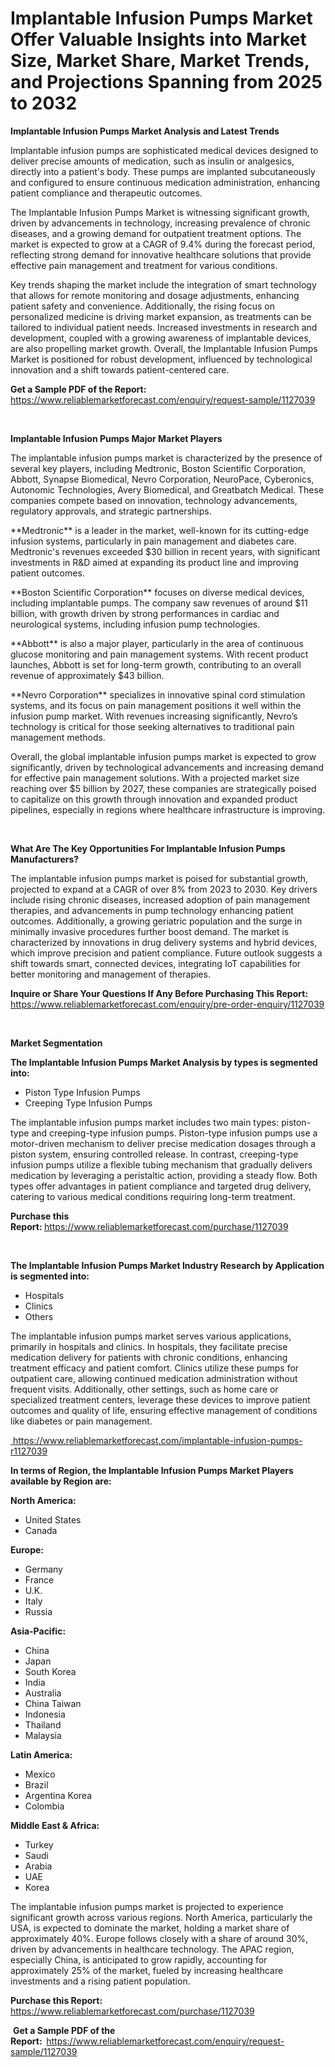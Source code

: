 <p><h1>Implantable Infusion Pumps Market Offer Valuable Insights into Market Size, Market Share, Market Trends, and Projections Spanning from 2025 to 2032</h1></p><p><strong>Implantable Infusion Pumps Market Analysis and Latest Trends</strong></p>
<p><p>Implantable infusion pumps are sophisticated medical devices designed to deliver precise amounts of medication, such as insulin or analgesics, directly into a patient's body. These pumps are implanted subcutaneously and configured to ensure continuous medication administration, enhancing patient compliance and therapeutic outcomes. </p><p>The Implantable Infusion Pumps Market is witnessing significant growth, driven by advancements in technology, increasing prevalence of chronic diseases, and a growing demand for outpatient treatment options. The market is expected to grow at a CAGR of 9.4% during the forecast period, reflecting strong demand for innovative healthcare solutions that provide effective pain management and treatment for various conditions. </p><p>Key trends shaping the market include the integration of smart technology that allows for remote monitoring and dosage adjustments, enhancing patient safety and convenience. Additionally, the rising focus on personalized medicine is driving market expansion, as treatments can be tailored to individual patient needs. Increased investments in research and development, coupled with a growing awareness of implantable devices, are also propelling market growth. Overall, the Implantable Infusion Pumps Market is positioned for robust development, influenced by technological innovation and a shift towards patient-centered care.</p></p>
<p><strong>Get a Sample PDF of the Report:&nbsp;</strong> <a href="https://www.reliablemarketforecast.com/enquiry/request-sample/1127039?utm_campaign=3032&utm_medium=2&utm_source=Github&utm_content=ia&utm_term=13042025&utm_id=implantable-infusion-pumps">https://www.reliablemarketforecast.com/enquiry/request-sample/1127039</a></p>
<p>&nbsp;</p>
<p><strong>Implantable Infusion Pumps Major Market Players</strong></p>
<p><p>The implantable infusion pumps market is characterized by the presence of several key players, including Medtronic, Boston Scientific Corporation, Abbott, Synapse Biomedical, Nevro Corporation, NeuroPace, Cyberonics, Autonomic Technologies, Avery Biomedical, and Greatbatch Medical. These companies compete based on innovation, technology advancements, regulatory approvals, and strategic partnerships.</p><p>**Medtronic** is a leader in the market, well-known for its cutting-edge infusion systems, particularly in pain management and diabetes care. Medtronic's revenues exceeded $30 billion in recent years, with significant investments in R&D aimed at expanding its product line and improving patient outcomes.</p><p>**Boston Scientific Corporation** focuses on diverse medical devices, including implantable pumps. The company saw revenues of around $11 billion, with growth driven by strong performances in cardiac and neurological systems, including infusion pump technologies.</p><p>**Abbott** is also a major player, particularly in the area of continuous glucose monitoring and pain management systems. With recent product launches, Abbott is set for long-term growth, contributing to an overall revenue of approximately $43 billion.</p><p>**Nevro Corporation** specializes in innovative spinal cord stimulation systems, and its focus on pain management positions it well within the infusion pump market. With revenues increasing significantly, Nevro’s technology is critical for those seeking alternatives to traditional pain management methods.</p><p>Overall, the global implantable infusion pumps market is expected to grow significantly, driven by technological advancements and increasing demand for effective pain management solutions. With a projected market size reaching over $5 billion by 2027, these companies are strategically poised to capitalize on this growth through innovation and expanded product pipelines, especially in regions where healthcare infrastructure is improving.</p></p>
<p>&nbsp;</p>
<p><strong>What Are The Key Opportunities For Implantable Infusion Pumps Manufacturers?</strong></p>
<p><p>The implantable infusion pumps market is poised for substantial growth, projected to expand at a CAGR of over 8% from 2023 to 2030. Key drivers include rising chronic diseases, increased adoption of pain management therapies, and advancements in pump technology enhancing patient outcomes. Additionally, a growing geriatric population and the surge in minimally invasive procedures further boost demand. The market is characterized by innovations in drug delivery systems and hybrid devices, which improve precision and patient compliance. Future outlook suggests a shift towards smart, connected devices, integrating IoT capabilities for better monitoring and management of therapies.</p></p>
<p><strong>Inquire or Share Your Questions If Any Before Purchasing This Report:</strong> <a href="https://www.reliablemarketforecast.com/enquiry/pre-order-enquiry/1127039?utm_campaign=3032&utm_medium=2&utm_source=Github&utm_content=ia&utm_term=13042025&utm_id=implantable-infusion-pumps">https://www.reliablemarketforecast.com/enquiry/pre-order-enquiry/1127039</a></p>
<p>&nbsp;</p>
<p><strong>Market Segmentation</strong></p>
<p><strong>The Implantable Infusion Pumps Market Analysis by types is segmented into:</strong></p>
<p><ul><li>Piston Type Infusion Pumps</li><li>Creeping Type Infusion Pumps</li></ul></p>
<p><p>The implantable infusion pumps market includes two main types: piston-type and creeping-type infusion pumps. Piston-type infusion pumps use a motor-driven mechanism to deliver precise medication dosages through a piston system, ensuring controlled release. In contrast, creeping-type infusion pumps utilize a flexible tubing mechanism that gradually delivers medication by leveraging a peristaltic action, providing a steady flow. Both types offer advantages in patient compliance and targeted drug delivery, catering to various medical conditions requiring long-term treatment.</p></p>
<p><strong>Purchase this Report:&nbsp;</strong><a href="https://www.reliablemarketforecast.com/purchase/1127039?utm_campaign=3032&utm_medium=2&utm_source=Github&utm_content=ia&utm_term=13042025&utm_id=implantable-infusion-pumps">https://www.reliablemarketforecast.com/purchase/1127039</a></p>
<p>&nbsp;</p>
<p><strong>The Implantable Infusion Pumps Market Industry Research by Application is segmented into:</strong></p>
<p><ul><li>Hospitals</li><li>Clinics</li><li>Others</li></ul></p>
<p><p>The implantable infusion pumps market serves various applications, primarily in hospitals and clinics. In hospitals, they facilitate precise medication delivery for patients with chronic conditions, enhancing treatment efficacy and patient comfort. Clinics utilize these pumps for outpatient care, allowing continued medication administration without frequent visits. Additionally, other settings, such as home care or specialized treatment centers, leverage these devices to improve patient outcomes and quality of life, ensuring effective management of conditions like diabetes or pain management.</p></p>
<p><a href="https://www.reliablemarketforecast.com/implantable-infusion-pumps-r1127039?utm_campaign=3032&utm_medium=2&utm_source=Github&utm_content=ia&utm_term=13042025&utm_id=implantable-infusion-pumps">&nbsp;https://www.reliablemarketforecast.com/implantable-infusion-pumps-r1127039</a></p>
<p><strong>In terms of Region, the Implantable Infusion Pumps Market Players available by Region are:</strong></p>
<p>
    <p> <strong> North America: </strong>
        <ul>
            <li>United States</li>
            <li>Canada</li>
        </ul>
        </p> 
    <p> <strong> Europe: </strong>
        <ul>
            <li>Germany</li>
            <li>France</li>
            <li>U.K.</li>
            <li>Italy</li>
            <li>Russia</li>
        </ul>
        </p> 
    <p> <strong> Asia-Pacific: </strong>
        <ul>
            <li>China</li>
            <li>Japan</li>
            <li>South Korea</li>
            <li>India</li>
            <li>Australia</li>
            <li>China Taiwan</li>
            <li>Indonesia</li>
            <li>Thailand</li>
            <li>Malaysia</li>
        </ul>
        </p> 
    <p> <strong> Latin America: </strong>
        <ul>
            <li>Mexico</li>
            <li>Brazil</li>
            <li>Argentina Korea</li>
            <li>Colombia</li>
        </ul>
        </p> 
    <p> <strong> Middle East & Africa: </strong>
        <ul>
            <li>Turkey</li>
            <li>Saudi</li>
            <li>Arabia</li>
            <li>UAE</li>
            <li>Korea</li>
        </ul>
    </p>
    </p>
<p><p>The implantable infusion pumps market is projected to experience significant growth across various regions. North America, particularly the USA, is expected to dominate the market, holding a market share of approximately 40%. Europe follows closely with a share of around 30%, driven by advancements in healthcare technology. The APAC region, especially China, is anticipated to grow rapidly, accounting for approximately 25% of the market, fueled by increasing healthcare investments and a rising patient population.</p></p>
<p><strong>Purchase this Report: </strong><a href="https://www.reliablemarketforecast.com/purchase/1127039?utm_campaign=3032&utm_medium=2&utm_source=Github&utm_content=ia&utm_term=13042025&utm_id=implantable-infusion-pumps">https://www.reliablemarketforecast.com/purchase/1127039</a></p>
<p>&nbsp;<strong>Get a Sample PDF of the Report:&nbsp;&nbsp;</strong><a href="https://www.reliablemarketforecast.com/enquiry/request-sample/1127039?utm_campaign=3032&utm_medium=2&utm_source=Github&utm_content=ia&utm_term=13042025&utm_id=implantable-infusion-pumps">https://www.reliablemarketforecast.com/enquiry/request-sample/1127039</a></p>
<p><strong></strong></p>
<p><p></p><p></p><p></p></p>